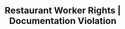 ---
title: Restaurant Worker Rights | Documentation Violation
layout: entitlement
name: Restaurant Worker
experience: "I am being asked to show too much documentation."
right: equality-rights

entitlement:
  - header: You have the right to be treated equally.
  - description: "Federal law prohibits: 1) citizenship status discrimination in hiring, firing, or recruitment or referral for a fee, 2) national origin discrimination in hiring, firing, or recruitment or referral for a fee, 3) document abuse (unfair documentary practices during the employment eligibility verification, Form I-9, process, and 4) retaliation or intimidation. You may be rehired, allowed to keep working, or get paid for time when you should have been allowed to work based on these acts."

actions:
  - { header: "Call or file a charge to protect yourself.", description: "Call the Department of Justice’s OSC worker hotline about immigration-related job discrimination or file a charge with the Department of Justice. OSC Worker hotline: 1-800-255-7688, or 1-800-237-2515 (TTY). Interpretation is available in many languages.", id: "doj-claim", cta: "File Now" }

---